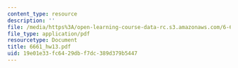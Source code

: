 ```yaml
---
content_type: resource
description: ''
file: /media/https%3A/open-learning-course-data-rc.s3.amazonaws.com/6-661-receivers-antennas-and-signals-spring-2003/19e01e33fc6429dbf7dc389d379b5447_6661_hw13.pdf
file_type: application/pdf
resourcetype: Document
title: 6661_hw13.pdf
uid: 19e01e33-fc64-29db-f7dc-389d379b5447
---
```

